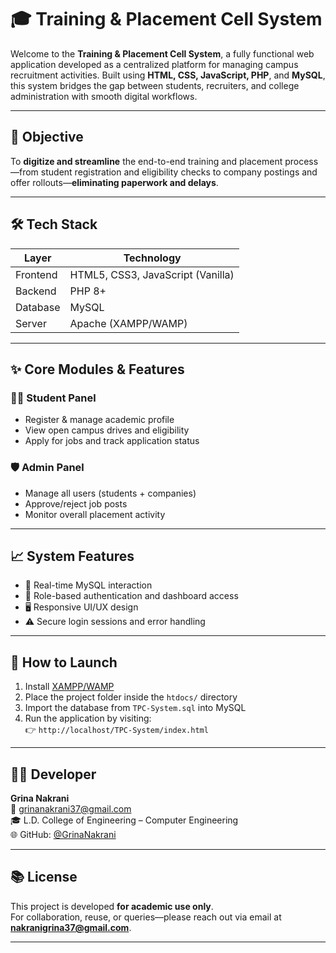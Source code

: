 # 🎓 Training & Placement Cell System

Welcome to the **Training & Placement Cell System**, a fully functional web application developed as a centralized platform for managing campus recruitment activities. Built using **HTML, CSS, JavaScript, PHP**, and **MySQL**, this system bridges the gap between students, recruiters, and college administration with smooth digital workflows.

---

## 🎯 Objective

To **digitize and streamline** the end-to-end training and placement process—from student registration and eligibility checks to company postings and offer rollouts—**eliminating paperwork and delays**.

---

## 🛠 Tech Stack

| Layer     | Technology               |
|-----------|--------------------------|
| Frontend  | HTML5, CSS3, JavaScript (Vanilla) |
| Backend   | PHP 8+                   |
| Database  | MySQL                    |
| Server    | Apache (XAMPP/WAMP)      |

---

## ✨ Core Modules & Features

### 👨‍🎓 Student Panel
- Register & manage academic profile  
- View open campus drives and eligibility  
- Apply for jobs and track application status  

### 🛡️ Admin Panel
- Manage all users (students + companies)  
- Approve/reject job posts  
- Monitor overall placement activity  

---

## 📈 System Features

- 🔄 Real-time MySQL interaction  
- 🔐 Role-based authentication and dashboard access  
- 🖥️ Responsive UI/UX design  
- ⚠️ Secure login sessions and error handling  

---

## 🧪 How to Launch

1. Install [XAMPP/WAMP](https://www.apachefriends.org/Homepage.html)
2. Place the project folder inside the `htdocs/` directory
3. Import the database from `TPC-System.sql` into MySQL
4. Run the application by visiting:  
   👉 `http://localhost/TPC-System/index.html`

---

## 👨‍💻 Developer

**Grina Nakrani**  
📧 grinanakrani37@gmail.com  
🎓 L.D. College of Engineering – Computer Engineering  
🌐 GitHub: [@GrinaNakrani](https://github.com/GrinaNakrani)

---

## 📚 License

This project is developed **for academic use only**.  
For collaboration, reuse, or queries—please reach out via email at **nakranigrina37@gmail.com**.

---

